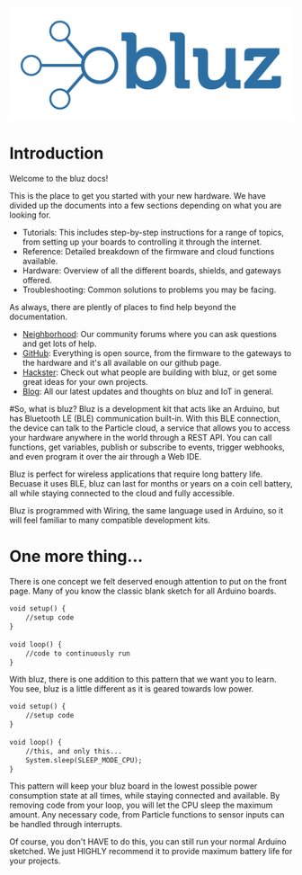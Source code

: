 ![logo](img/logo_nobg.png)

# Introduction
Welcome to the bluz docs!

This is the place to get you started with your new hardware. We have divided up the documents into a few sections depending on what you are looking for.

* Tutorials: This includes step-by-step instructions for a range of topics, from setting up your boards to controlling it through the internet.
* Reference: Detailed breakdown of the firmware and cloud functions available.
* Hardware: Overview of all the different boards, shields, and gateways offered.
* Troubleshooting: Common solutions to problems you may be facing.


As always, there are plently of places to find help beyond the documentation.

* [Neighborhood](http://neighborhood.bluz.io/): Our community forums where you can ask questions and get lots of help.
* [GitHub](https://github.com/bluzDK): Everything is open source, from the firmware to the gateways to the hardware and it's all available on our github page.
* [Hackster](https://www.hackster.io/bluz): Check out what people are building with bluz, or get some great ideas for your own projects.
* [Blog](http://blog.bluz.io/): All our latest updates and thoughts on bluz and IoT in general.

#So, what is bluz?
Bluz is a development kit that acts like an Arduino, but has Bluetooth LE (BLE) communication built-in. With this BLE connection, the device can talk to
the Particle cloud, a service that allows you to access your hardware anywhere in the world through a REST API. You can call functions, get variables, publish
or subscribe to events, trigger webhooks, and even program it over the air through a Web IDE.

Bluz is perfect for wireless applications that require long battery life. Becuase it uses BLE, bluz can last for months or years on a coin cell battery,
all while staying connected to the cloud and fully accessible.

Bluz is programmed with Wiring, the same language used in Arduino, so it will feel familiar to many compatible development kits.

# One more thing...
There is one concept we felt deserved enough attention to put on the front page. Many of you know the classic blank sketch for all Arduino boards.

    void setup() {
        //setup code
    }

    void loop() {
        //code to continuously run
    }

With bluz, there is one addition to this pattern that we want you to learn. You see, bluz is a little different as it is geared towards low power.

    void setup() {
        //setup code
    }

    void loop() {
        //this, and only this...
        System.sleep(SLEEP_MODE_CPU);
    }

This pattern will keep your bluz board in the lowest possible power consumption state at all times, while staying connected and available. By removing code from
your loop, you will let the CPU sleep the maximum amount. Any necessary code, from Particle functions to sensor inputs can be handled through interrupts.

Of course, you don't HAVE to do this, you can still run your normal Arduino sketched. We just HIGHLY recommend it to provide maximum battery life for your projects.

